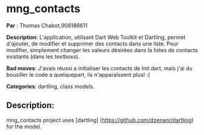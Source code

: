 # mng_contacts

**Par** : Thomas Chabot,908186611

**Description**: L'application, utilisant Dart Web Toolkit et Dartling, permet d'ajouter, de modifier et supprimer des contacts dans une liste. Pour modifier, simplement changer les valeurs désirées dans la listes de contacts existants (dans les textboxs). 

**Bad moves**: J'avais réussi a initialiser les contacts de Init.dart, mais j'ai du bousiller le code a quelquepart, ils n'apparaîssent plus! :( 

**Categories**: dartling, class models. 

## Description: 
mng_contacts project uses 
[dartling] (https://github.com/dzenanr/dartling) for the model.